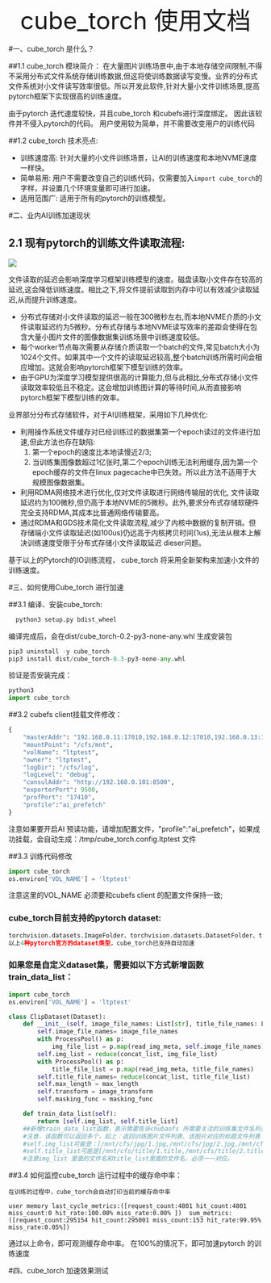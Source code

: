 <div align="center"><font size="100">cube_torch 使用文档</font></div>

#一、cube_torch 是什么？

##1.1 cube_torch 模块简介：
在大量图片训练场景中,由于本地存储空间限制,不得不采用分布式文件系统存储训练数据,但这将使训练数据读写变慢。业界的分布式文件系统对小文件读写效率很低。所以开发此软件,针对大量小文件训练场景,提高pytorch框架下实现很高的训练速度。

由于pytorch 迭代速度较快，并且cube_torch 和cubefs进行深度绑定。 因此该软件并不侵入pytorch的代码。 用户使用较为简单，并不需要改变用户的训练代码

##1.2 cube_torch 技术亮点:

*  训练速度高: 针对大量的小文件训练场景，让AI的训练速度和本地NVME速度一样快。 
*  简单易用: 用户不需要改变自己的训练代码，仅需要加入`import cube_torch`的字样，并设置几个环境变量即可进行加速。
*  适用范围广: 适用于所有的pytorch的训练模型。 



#二、业内AI训练加速现状


## 2.1 现有pytorch的训练文件读取流程:
![](https://github.com/cubefs/cubefs/assets/47099843/2c27d688-ec26-4996-b6f7-963643e60ed4)

  文件读取的延迟会影响深度学习框架训练模型的速度。磁盘读取小文件存在较高的延迟,这会降低训练速度。相比之下,将文件提前读取到内存中可以有效减少读取延迟,从而提升训练速度。

* 分布式存储对小文件读取的延迟一般在300微秒左右,而本地NVME介质的小文件读取延迟约为5微秒。分布式存储与本地NVME读写效率的差距会使得在包含大量小图片文件的图像数据集训练场景中训练速度较低。
* 每个worker节点每次需要从存储介质读取一个batch的文件,常见batch大小为1024个文件。如果其中一个文件的读取延迟较高,整个batch训练所需时间会相应增加。这就会影响pytorch框架下模型训练的效率。
* 由于GPU为深度学习模型提供很高的计算能力,但与此相比,分布式存储小文件读取效率较低且不稳定。这会增加训练图计算的等待时间,从而直接影响pytorch框架下模型训练的效率。

业界部分分布式存储软件，对于AI训练框架，采用如下几种优化:

* 利用操作系统文件缓存对已经训练过的数据集第一个epoch读过的文件进行加速,但此方法也存在缺陷:
    1. 第一个epoch的速度比本地读慢近2/3;    
    2. 当训练集图像数超过1亿张时,第二个epoch训练无法利用缓存,因为第一个epoch缓存的文件在linux pagecache中已失效。所以此方法不适用于大规模图像数据集。
* 利用RDMA网络技术进行优化,仅对文件读取进行网络传输层的优化, 文件读取延迟约为100微秒,但仍高于本地NVME的5微秒。此外,要求分布式存储软硬件完全支持RDMA,其成本比普通网络传输要高。
* 通过RDMA和GDS技术简化文件读取流程,减少了内核中数据的复制开销。但存储端小文件读取延迟(如100us)仍远高于内核拷贝时间(1us),无法从根本上解决训练速度受限于分布式存储小文件读取延迟 dieser问题。

基于以上的Pytorch的IO训练流程，  cube_torch 将采用全新架构来加速小文件的训练速度。






#三、如何使用Cube_torch 进行加速

##3.1 编译、安装cube_torch:
```python
  python3 setup.py bdist_wheel
```

编译完成后，会在dist/cube_torch-0.2-py3-none-any.whl 生成安装包
```python
pip3 uninstall -y cube_torch
pip3 install dist/cube_torch-0.3-py3-none-any.whl
```
验证是否安装完成：
```python
python3
import cube_torch
```


##3.2 cubefs client挂载文件修改：
```python
{
    "masterAddr": "192.168.0.11:17010,192.168.0.12:17010,192.168.0.13:17010",
    "mountPoint": "/cfs/mnt",
    "volName": "ltptest",
    "owner": "ltptest",
    "logDir": "/cfs/log",
    "logLevel": "debug",
    "consulAddr": "http://192.168.0.101:8500",
    "exporterPort": 9500,
    "profPort": "17410",
    "profile":"ai_prefetch"
}
```
注意如果要开启AI 预读功能，请增加配置文件，"profile":"ai_prefetch"，如果成功挂载，会自动生成：/tmp/cube_torch.config.ltptest 文件

##3.3 训练代码修改
```python
import cube_torch
os.environ['VOL_NAME'] = 'ltptest'
```
注意这里的VOL_NAME 必须要和cubefs client 的配置文件保持一致;

### cube_torch目前支持的pytorch dataset:
```python
torchvision.datasets.ImageFolder、torchvision.datasets.DatasetFolder、torchvision.datasets.VOCDetection、torchvision.datasets.CocoDetection
以上4种pytorch官方的dataset类型，cube_torch已支持自动加速
```

### 如果您是自定义dataset集，需要如以下方式新增函数train_data_list：
```python
import cube_torch
os.environ['VOL_NAME'] = 'ltptest'

class ClipDataset(Dataset):
    def __init__(self, image_file_names: List[str], title_file_names: List[str], max_length=50, image_transform=std_transform):
        self.image_file_names= image_file_names
        with ProcessPool() as p:
            img_file_list = p.map(read_img_meta, self.image_file_names)
        self.img_list = reduce(concat_list, img_file_list)
        with ProcessPool() as p:
            title_file_list = p.map(read_img_meta, title_file_names)
        self.title_file_names= reduce(concat_list, title_file_list)
        self.max_length = max_length
        self.transform = image_transform
        self.masking_func = masking_func

    def train_data_list(self):
        return [self.img_list, self.title_list]
    ##新增train_data_list函数，表示需要告诉chubaofs 所需要关注的训练集文件名列表。
    #注意，该函数可以返回多个，如上：返回训练图片文件列表、该图片对应的标题文件列表
    #self.img_list可能是：[/mnt/cfs/jpg/1.jpg,/mnt/cfs/jpg/2.jpg,/mnt/cfs/jpg/3.jpg,/mnt/cfs/jpg/4.jpg]
    #self.title_list可能是[/mnt/cfs/title/1.title,/mnt/cfs/title/2.title,/mnt/cfs/title/3.title,/mnt/cfs/title/4.title]
    #注意img_list 里面的文件名和title_list里面的文件名，必须一一对应。
```


##3.4 如何监控cube_torch 运行过程中的缓存命中率：

```shell
在训练的过程中，cube_torch会自动打印当前的缓存命中率

user memory last_cycle_metrics:([request_count:4801 hit_count:4801 miss_count:0 hit_rate:100.00% miss_rate:0.00% ])  sum_metrics:([request_count:295154 hit_count:295001 miss_count:153 hit_rate:99.95% miss_rate:0.05%])

```
通过以上命令，即可观测缓存命中率。 在100%的情况下，即可加速pytorch 的训练速度


#四、cube_torch 加速效果测试


